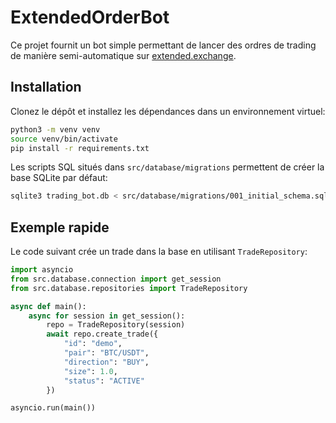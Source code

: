 # ExtendedOrderBot

Ce projet fournit un bot simple permettant de lancer des ordres de trading de
manière semi-automatique sur [extended.exchange](https://extended.exchange).

## Installation

Clonez le dépôt et installez les dépendances dans un environnement virtuel:

```bash
python3 -m venv venv
source venv/bin/activate
pip install -r requirements.txt
```

Les scripts SQL situés dans `src/database/migrations` permettent de créer la base
SQLite par défaut:

```bash
sqlite3 trading_bot.db < src/database/migrations/001_initial_schema.sql
```

## Exemple rapide

Le code suivant crée un trade dans la base en utilisant `TradeRepository`:

```python
import asyncio
from src.database.connection import get_session
from src.database.repositories import TradeRepository

async def main():
    async for session in get_session():
        repo = TradeRepository(session)
        await repo.create_trade({
            "id": "demo",
            "pair": "BTC/USDT",
            "direction": "BUY",
            "size": 1.0,
            "status": "ACTIVE"
        })

asyncio.run(main())
```

